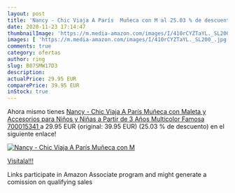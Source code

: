 ```yaml
---
layout: post
title: 'Nancy - Chic Viaja A París  Muñeca con M al 25.03 % de descuento'
date: 2020-11-23 17:14:47
thumbnailImage: 'https://m.media-amazon.com/images/I/410rCYZTaYL._SL200_.jpg'
images: [ 'https://m.media-amazon.com/images/I/410rCYZTaYL._SL200_.jpg' ]
comments: true
category: ofertas
author: ring
slug: B07SMW17D3
description:
actualPrice: 29.95 EUR
comparePrice: 39.95 EUR
inStock: true
---
```


Ahora mismo tienes [Nancy - Chic Viaja A París  Muñeca con Maleta y Accesorios para Niños y Niñas a Partir de 3 Años  Multicolor   Famosa 700015341 ](https://www.amazon.es/dp/B07SMW17D3/?tag=tolees-21) a 29.95 EUR (original: 39.95 EUR) (25.03 %  de descuento) en el siguiente enlace!

[![Nancy - Chic Viaja A París  Muñeca con M](https://m.media-amazon.com/images/I/410rCYZTaYL._SL200_.jpg)](https://www.amazon.es/dp/B07SMW17D3/?tag=tolees-21)

[Visítala!!!](https://www.amazon.es/dp/B07SMW17D3/?tag=tolees-21)

Links participate in Amazon Associate program and might generate a comission on qualifying sales
